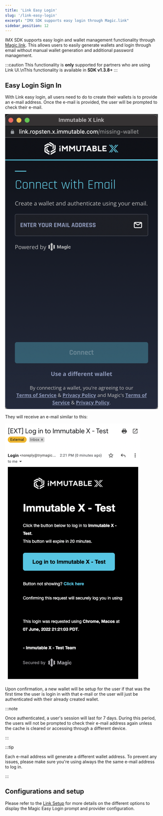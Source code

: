 ```yaml
---
title: 'Link Easy Login'
slug: '/link-easy-login'
excerpt: "IMX SDK supports easy login through Magic.link"
sidebar_position: 12
---
```


IMX SDK supports easy login and wallet management functionality through [Magic.link](https://magic.link/). This allows users to easily generate wallets and login through email without manual wallet generation and additional password management.

:::caution
This functionality is **only** supported for partners who are using Link UI.\nThis functionality is available in **SDK v1.3.8+**
:::


## Easy Login Sign In

With Link easy login, all users need to do to create their wallets is to provide an e-mail address. Once the e-mail is provided, the user will be prompted to check their e-mail. 

![magic_link](../../../static/img/link-setup/magic_link.png 'magic_link')

They will receive an e-mail similar to this:

![Easy Login Sign In](../../../static/img/link-easy-login/easy-login-signin.png 'Easy Login Sign In')

Upon confirmation, a new wallet will be setup for the user if that was the first time the user is login in with that e-mail or the user will just be authenticated with their already created wallet.

:::note

Once authenticated, a user's session will last for 7 days. During this period, the users will not be prompted to check their e-mail address again unless the cache is cleared or accessing through a different
device.

:::

:::tip

Each e-mail address will generate a different wallet address. 
To prevent any issues, please make sure you're using always the the same e-mail address to log in.

:::

## Configurations and setup

Please refer to the [Link Setup](../link-setup.md) for more details on the different options to display the Magic Easy Login prompt and provider configuration.